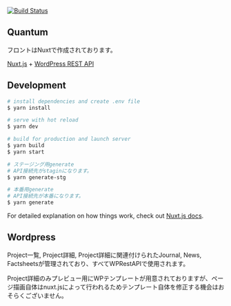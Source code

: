 <p align="left">
  <a href="https://travis-ci.org/krestaino/nuepress"><img src="https://travis-ci.org/krestaino/nuepress.svg?branch=master" alt="Build Status"></a>
</p>

## Quantum
フロントはNuxtで作成されております。

[Nuxt.js](https://github.com/nuxt/nuxt.js) + [WordPress REST API](https://developer.wordpress.org/rest-api/)

## Development

```bash
# install dependencies and create .env file
$ yarn install

# serve with hot reload
$ yarn dev

# build for production and launch server
$ yarn build
$ yarn start

# ステージング用generate
# API接続先がstaginになります。
$ yarn generate-stg

# 本番用generate
# API接続先が本番になります。
$ yarn generate
```

For detailed explanation on how things work, check out [Nuxt.js docs](https://nuxtjs.org).

## Wordpress
Project一覧, Project詳細, Project詳細に関連付けられたJournal, News, Factsheetsが管理されており、すべてWPRestAPIで使用されます。

Project詳細のみプレビュー用にWPテンプレートが用意されておりますが、ページ描画自体はnuxt.jsによって行われるためテンプレート自体を修正する機会はおそらくございません。
